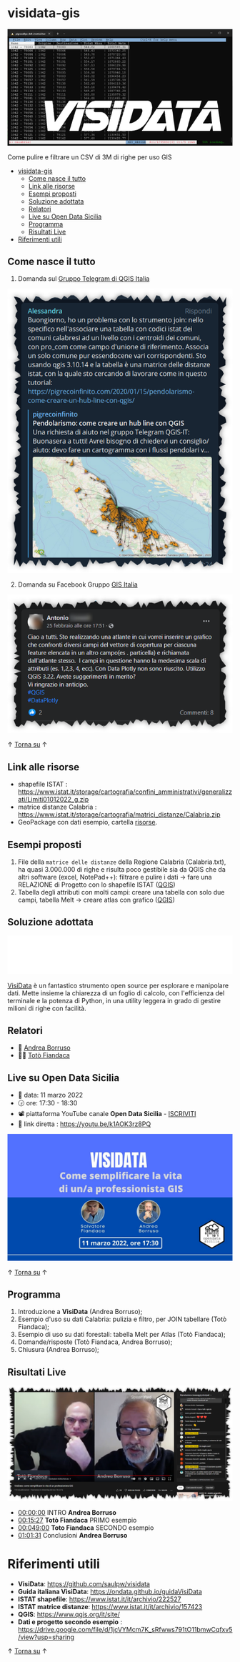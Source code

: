 # visidata-gis

![](./imgs/visidata-bn.png)

Come pulire e filtrare un CSV di 3M di righe per uso GIS

<!-- TOC -->

- [visidata-gis](#visidata-gis)
  - [Come nasce il tutto](#come-nasce-il-tutto)
  - [Link alle risorse](#link-alle-risorse)
  - [Esempi proposti](#esempi-proposti)
  - [Soluzione adottata](#soluzione-adottata)
  - [Relatori](#relatori)
  - [Live su Open Data Sicilia](#live-su-open-data-sicilia)
  - [Programma](#programma)
  - [Risultati Live](#risultati-live)
- [Riferimenti utili](#riferimenti-utili)

<!-- /TOC -->

## Come nasce il tutto

1. Domanda sul [Gruppo Telegram di QGIS Italia](https://t.me/qgis_it)

![](./imgs/screenshot.png)

2. Domanda su Facebook Gruppo [GIS Italia](https://www.facebook.com/groups/GisItalia/posts/10160017122146385/)

![](./imgs/facebook.png)

↑ [Torna su](#visidata-gis) ↑

## Link alle risorse

- shapefile ISTAT : <https://www.istat.it/storage/cartografia/confini_amministrativi/generalizzati/Limiti01012022_g.zip>
- matrice distanze Calabria : <https://www.istat.it/storage/cartografia/matrici_distanze/Calabria.zip>
- GeoPackage con dati esempio, cartella [risorse](./risorse/prova_chart_atlas.gpkg).

## Esempi proposti

1. File della `matrice delle distanze` della Regione Calabria (Calabria.txt), ha quasi 3.000.000 di righe e risulta poco gestibile sia da QGIS che da altri software (excel, NotePad++): filtrare e pulire i dati → fare una RELAZIONE di Progetto con lo shapefile ISTAT ([QGIS](https://www.qgis.org/it/site/))
2. Tabella degli attributi con molti campi: creare una tabella con solo due campi, tabella Melt → creare atlas con grafico ([QGIS](https://www.qgis.org/it/site/))

## Soluzione adottata

![](./imgs/visidatabn.png)

[VisiData](https://www.visidata.org/) è un fantastico strumento open source per esplorare e manipolare dati. Mette insieme la chiarezza di un foglio di calcolo, con l'efficienza del terminale e la potenza di Python, in una utility leggera in grado di gestire milioni di righe con facilità.

## Relatori

- 🧔 [Andrea Borruso](https://twitter.com/aborruso)
- 👨‍🦲 [Totò Fiandaca](https://twitter.com/totofiandaca)

## Live su Open Data Sicilia

- 📅 data: 11 marzo 2022
- 🕞 ore: 17:30 - 18:30
- 📽 piattaforma YouTube canale **Open Data Sicilia** - [ISCRIVITI](https://www.youtube.com/channel/UCyojAonwV6vNNJYAqw4JkTQ)
- 🔗 link diretta : <https://youtu.be/k1AOK3rz8PQ>

![](./imgs/locandina.jpg)

↑ [Torna su](#visidata-gis) ↑

## Programma

1. Introduzione a **VisiData** (Andrea Borruso);
2. Esempio d'uso su dati Calabria: pulizia e filtro, per JOIN tabellare (Totò Fiandaca);
3. Esempio di uso su dati forestali: tabella Melt per Atlas (Totò Fiandaca);
4. Domande/risposte (Totò Fiandaca, Andrea Borruso);
5. Chiusura (Andrea Borruso);

## Risultati Live

![](./imgs/screenshot_live.png)

- [00:00:00](https://youtu.be/k1AOK3rz8PQ?t=24) INTRO **Andrea Borruso**
- [00:15:27](https://youtu.be/k1AOK3rz8PQ?t=927) **Totò Fiandaca** PRIMO esempio
- [00:049:00](https://youtu.be/k1AOK3rz8PQ?t=2941) **Toto Fiandaca** SECONDO esempio
- [01:01:31](https://youtu.be/k1AOK3rz8PQ?t=3690) Conclusioni **Andrea Borruso**

# Riferimenti utili

- **VisiData**: <https://github.com/saulpw/visidata>
- **Guida italiana VisiData**: <https://ondata.github.io/guidaVisiData>
- **ISTAT shapefile**: <https://www.istat.it/it/archivio/222527> 
- **ISTAT matrice distanze**: <https://www.istat.it/it/archivio/157423>
- **QGIS**: <https://www.qgis.org/it/site/>
- **Dati e progetto secondo esempio** : <https://drive.google.com/file/d/1jcVYMcm7K_sRfwws791tO11bmwCqfxv5/view?usp=sharing>

↑ [Torna su](#visidata-gis) ↑

